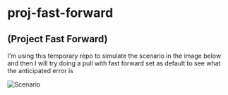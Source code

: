 # proj-fast-forward 
## (Project Fast Forward)

I'm using this temporary repo to simulate the scenario in the image below and then I will try doing a pull with fast forward set as default to see what the anticipated error is

![Scenario](https://i.imgur.com/RcUXZdO.jpg)
